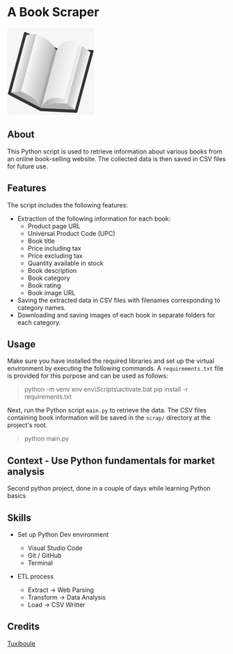# A Book Scraper
![](icon.png)

## About
This Python script is used to retrieve information about various books from an online book-selling website. 
The collected data is then saved in CSV files for future use.

## Features

The script includes the following features:
- Extraction of the following information for each book:
  - Product page URL
  - Universal Product Code (UPC)
  - Book title
  - Price including tax
  - Price excluding tax
  - Quantity available in stock
  - Book description
  - Book category
  - Book rating
  - Book image URL
- Saving the extracted data in CSV files with filenames corresponding to category names.
- Downloading and saving images of each book in separate folders for each category.

## Usage

Make sure you have installed the required libraries and set up the virtual environment by executing the following commands. A `requirements.txt` file is provided for this purpose and can be used as follows:


>python -m venv env
>env\Scripts\activate.bat
>pip install -r requirements.txt


Next, run the Python script `main.py` to retrieve the data. The CSV files containing book information will be saved in the `scrap/` directory at the project's root.

>python main.py

## Context - Use Python fundamentals for market analysis

Second python project, done in a couple of days while learning Python basics

## Skills

- Set up Python Dev environment
  - Visual Studio Code
  - Git / GitHub
  - Terminal
  
- ETL process
  - Extract -> Web Parsing
  - Transform -> Data Analysis
  - Load -> CSV Writter


## Credits
[Tuxiboule](https://github.com/Tuxiboule)
